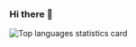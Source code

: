 ### Hi there 👋

[]()

![Top languages statistics card](https://github-readme-stats.vercel.app/api/top-langs/?username=vamsi3&hide=assembly,c,cmake,emacs%20lisp,glsl,lex,m,Makefile,matlab,objective-c,openedge%20abl,perl,racket,ruby,shell,tsql,vhdl,yacc&langs_count=10&layout=compact)


<!--
**vamsi3/vamsi3** is a ✨ _special_ ✨ repository because its `README.md` (this file) appears on your GitHub profile.

Here are some ideas to get you started:

- 🔭 I’m currently working on ...
- 🌱 I’m currently learning ...
- 👯 I’m looking to collaborate on ...
- 🤔 I’m looking for help with ...
- 💬 Ask me about ...
- 📫 How to reach me: ...
- 😄 Pronouns: ...
- ⚡ Fun fact: ...
-->
